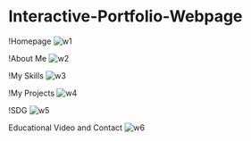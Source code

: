 # Interactive-Portfolio-Webpage

!Homepage
![w1](https://github.com/user-attachments/assets/384c0b47-d603-430d-8a1c-de1e83a4bd6f)

!About Me
![w2](https://github.com/user-attachments/assets/a1e20797-7a04-4ea1-894c-0bf4d4f558ba)

!My Skills
![w3](https://github.com/user-attachments/assets/b4681b4a-4bfb-49a8-9505-adadbb301679)

!My Projects
![w4](https://github.com/user-attachments/assets/0e838f3d-57f5-46a7-9603-2c3cde6afb8b)

!SDG
![w5](https://github.com/user-attachments/assets/009322ec-75b5-4aa8-950d-f53f0bb950ba)

Educational Video and Contact
![w6](https://github.com/user-attachments/assets/5267536d-e1fc-4d17-a5b9-a29e35718f60)
